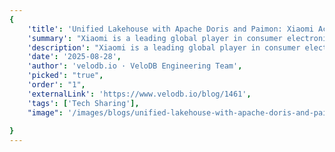 ```yaml
---
{
    'title': 'Unified Lakehouse with Apache Doris and Paimon: Xiaomi Achieves 6× Faster Performance',
    'summary': "Xiaomi is a leading global player in consumer electronics. Best known for its smartphones and smart home devices, Xiaomi is among the top global three smartphone makers and continues to expand into new offerings like electric vehicles. With a global operation, Xiaomi requires an analytical data architecture that can support its growth and increasing demand. Their solution: Apache Doris and Apache Paimon.",
    'description': "Xiaomi is a leading global player in consumer electronics. Best known for its smartphones and smart home devices, Xiaomi is among the top global three smartphone makers and continues to expand into new offerings like electric vehicles. With a global operation, Xiaomi requires an analytical data architecture that can support its growth and increasing demand. Their solution: Apache Doris and Apache Paimon.",
    'date': '2025-08-28',
    'author': 'velodb.io · VeloDB Engineering Team',
    'picked': "true",
    'order': "1",
    'externalLink': 'https://www.velodb.io/blog/1461',
    'tags': ['Tech Sharing'],
    "image": '/images/blogs/unified-lakehouse-with-apache-doris-and-paimon-xiaomi-achieves-6×-faster-performance.png'
   
}
---
```

